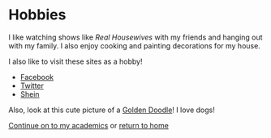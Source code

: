 # Hobbies

I like watching shows like *Real Housewives* with my friends and hanging out with my family. I also enjoy cooking and painting decorations for my house.

I also like to visit these sites as a hobby!

* [Facebook](https://www.facebook.com)
* [Twitter](https://www.twitter.com)
* [Shein](https://us.shein.com)

Also, look at this cute picture of a [Golden Doodle](https://pixabay.com/photos/goldendoodle-puppy-cute-animal-1895140/)! I love dogs!

[Continue on to my academics](./grades.md) or
[return to home](./README.md)
